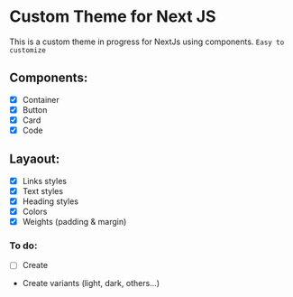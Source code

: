 # Custom Theme for Next JS

This is a custom theme in progress for NextJs using components. `Easy to customize`

## Components: 

- [x] Container
- [x] Button
- [x] Card
- [x] Code

## Layaout: 

- [x] Links styles
- [x] Text styles
- [x] Heading styles
- [x] Colors
- [x] Weights (padding & margin)

### To do: 
- [ ] Create 
- Create variants (light, dark, others...)